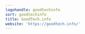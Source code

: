 ```yaml
---
logohandle: goodtechinfo
sort: goodtechinfo
title: GoodTech.info
website: 'https://goodtech.info/'
---
```

